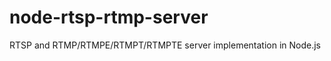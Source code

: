 node-rtsp-rtmp-server
=====================

RTSP and RTMP/RTMPE/RTMPT/RTMPTE server implementation in Node.js
